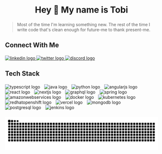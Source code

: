 <h1 align="center">Hey 👋 My name is Tobi</h1>

###

>Most of the time I'm learning something new. The rest of the time I write code that's clean enough for future-me to thank present-me.

###

<h2 align="left">Connect With Me</h2>

###

<div align="left">
  <a href="https://linkedin.com/in/tobiasreuss" target="_blank">
    <img src="https://raw.githubusercontent.com/maurodesouza/profile-readme-generator/master/src/assets/icons/social/linkedin/default.svg" width="62" height="50" alt="linkedin logo"  />
  </a>
  <a href="https://x.com/smartertoby" target="_blank">
    <img src="https://raw.githubusercontent.com/maurodesouza/profile-readme-generator/master/src/assets/icons/social/twitter/default.svg" width="62" height="50" alt="twitter logo"  />
  </a>
  <a href="https://discord.com/me/smartertoby" target="_blank">
    <img src="https://raw.githubusercontent.com/maurodesouza/profile-readme-generator/master/src/assets/icons/social/discord/default.svg" width="62" height="50" alt="discord logo"  />
  </a>
</div>

###

<h2 align="left">Tech Stack</h2>

###

<div align="left">
  <img src="https://skillicons.dev/icons?i=ts" height="60" alt="typescript logo"  />
  <img width="6" />
  <img src="https://skillicons.dev/icons?i=java" height="60" alt="java logo"  />
  <img width="6" />
  <img src="https://skillicons.dev/icons?i=py" height="60" alt="python logo"  />
  <img width="6" />
  <img src="https://skillicons.dev/icons?i=angular" height="60" alt="angularjs logo"  />
  <img width="6" />
  <img src="https://skillicons.dev/icons?i=react" height="60" alt="react logo"  />
  <img width="6" />
  <img src="https://skillicons.dev/icons?i=nextjs" height="60" alt="nextjs logo"  />
  <img width="6" />
  <img src="https://skillicons.dev/icons?i=graphql" height="60" alt="graphql logo"  />
  <img width="6" />
  <img src="https://skillicons.dev/icons?i=spring" height="60" alt="spring logo"  />
  <img width="6" />
  <img src="https://skillicons.dev/icons?i=aws" height="60" alt="amazonwebservices logo"  />
  <img width="6" />
  <img src="https://skillicons.dev/icons?i=docker" height="60" alt="docker logo"  />
  <img width="6" />
  <img src="https://skillicons.dev/icons?i=kubernetes" height="60" alt="kubernetes logo"  />
  <img width="6" />
  <img src="https://skillicons.dev/icons?i=openshift" height="60" alt="redhatopenshift logo"  />
  <img width="6" />
  <img src="https://skillicons.dev/icons?i=vercel" height="60" alt="vercel logo"  />
  <img width="6" />
  <img src="https://skillicons.dev/icons?i=mongodb" height="60" alt="mongodb logo"  />
  <img width="6" />
  <img src="https://skillicons.dev/icons?i=postgres" height="60" alt="postgresql logo"  />
  <img width="6" />
  <img src="https://skillicons.dev/icons?i=jenkins" height="60" alt="jenkins logo"  />
</div>

###

<img src="https://raw.githubusercontent.com/reussio/reussio/output/snake.svg" alt="Snake animation" />

###
